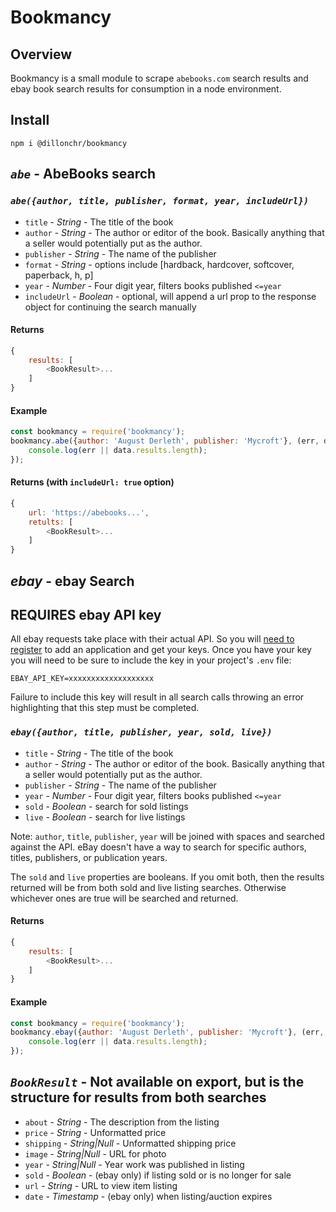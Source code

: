 # Bookmancy

## Overview
Bookmancy is a small module to scrape `abebooks.com` search results and ebay book search results for consumption in a node environment.

## Install
`npm i @dillonchr/bookmancy`


## *`abe`* - AbeBooks search

### *`abe({author, title, publisher, format, year, includeUrl})`*
* `title` - *String* - The title of the book
* `author` - *String* - The author or editor of the book. Basically anything that a seller would potentially put as the author.
* `publisher` - *String* - The name of the publisher
* `format` - *String* - options include [hardback, hardcover, softcover, paperback, h, p]
* `year` - *Number* - Four digit year, filters books published `<=year`
* `includeUrl` - *Boolean* - optional, will append a url prop to the response object for continuing the search manually

#### Returns
```javascript
{
    results: [
        <BookResult>...
    ]
}
```

#### Example
```javascript
const bookmancy = require('bookmancy');
bookmancy.abe({author: 'August Derleth', publisher: 'Mycroft'}, (err, data) => {
    console.log(err || data.results.length);
});
```

#### Returns (with `includeUrl: true` option)
```javascript
{
    url: 'https://abebooks...',
    retults: [
        <BookResult>...
    ]
}
```


## *ebay* - ebay Search
## REQUIRES ebay API key
All ebay requests take place with their actual API. So you will [need to register](https://developer.ebay.com/join/) to add an application and get your keys. Once you have your key you will need to be sure to include the key in your project's `.env` file:
```
EBAY_API_KEY=xxxxxxxxxxxxxxxxxxx
```

Failure to include this key will result in all search calls throwing an error highlighting that this step must be completed.

### *`ebay({author, title, publisher, year, sold, live})`*
* `title` - *String* - The title of the book
* `author` - *String* - The author or editor of the book. Basically anything that a seller would potentially put as the author.
* `publisher` - *String* - The name of the publisher
* `year` - *Number* - Four digit year, filters books published `<=year`
* `sold` - *Boolean* - search for sold listings
* `live` - *Boolean* - search for live listings

Note: `author`, `title`, `publisher`, `year` will be joined with spaces and searched against the API. eBay doesn't have a way to search for specific authors, titles, publishers, or publication years.

The `sold` and `live` properties are booleans. If you omit both, then the results returned will be from both sold and live listing searches. Otherwise whichever ones are true will be searched and returned.

#### Returns
```javascript
{
    results: [
        <BookResult>...
    ]
}
```

#### Example
```javascript
const bookmancy = require('bookmancy');
bookmancy.ebay({author: 'August Derleth', publisher: 'Mycroft'}, (err, data) => {
    console.log(err || data.results.length);
});
```

## *`BookResult`* - Not available on export, but is the structure for results from both searches
* `about` - *String* - The description from the listing
* `price` - *String* - Unformatted price
* `shipping` - *String|Null* - Unformatted shipping price
* `image` - *String|Null* - URL for photo
* `year` - *String|Null* - Year work was published in listing
* `sold` - *Boolean* - (ebay only) if listing sold or is no longer for sale
* `url` - *String* - URL to view item listing
* `date` - *Timestamp* - (ebay only) when listing/auction expires
